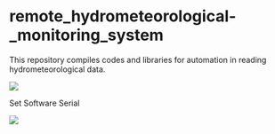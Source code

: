 # remote_hydrometeorological-_monitoring_system
This repository compiles codes and libraries for automation in reading hydrometeorological data.

<img src="https://lastminuteengineers.com/wp-content/uploads/arduino/Wiring-SIM900-GSM-GPRS-Shield-with-Arduino-UNO.png" />

Set Software Serial

<img src="https://lastminuteengineers.com/wp-content/uploads/arduino/UART-Selection-Jumper-Settings-on-SIM900-GSM-Shield.png" />